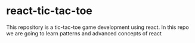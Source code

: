 # react-tic-tac-toe
This repository is a tic-tac-toe game development using react. In this repo we are going to learn patterns and advanced concepts of react
